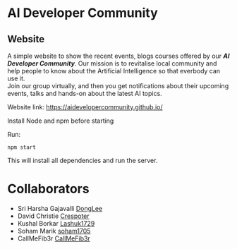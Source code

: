 # AI Developer Community
## Website

A simple website to show the recent events, blogs courses offered by our **_AI Developer Community_**. Our mission is to revitalise local community and help people to know about the Artificial Intelligence so that everbody can use it.  
Join our group virtually, and then you get notifications about their upcoming events, talks and hands-on about the latest AI topics.

Website link: https://aidevelopercommunity.github.io/

Install Node and npm before starting

Run:
```
npm start
```
This will install all dependencies and run the server.

# Collaborators

  * Sri Harsha Gajavalli [DongLee](https://github.com/SriHarshaGajavalli)
  * David Christie [Crespoter](https://github.com/crespoter)
  * Kushal Borkar [Lashuk1729](https://github.com/Lashuk1729)
  * Soham Marik [soham1705](https://github.com/soham1705)
  * CallMeFib3r [CallMeFib3r](https://github.com/CallMeFib3r)


